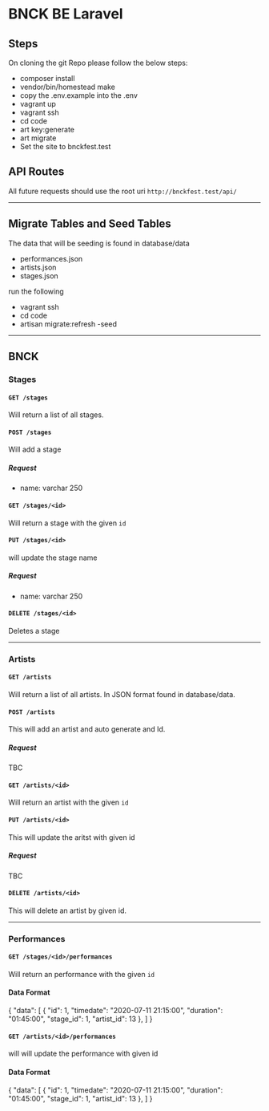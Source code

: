 # BNCK BE Laravel

## Steps 
On cloning the git Repo please follow the below steps:

- composer install
- vendor/bin/homestead make
- copy the  .env.example into the .env
- vagrant up
- vagrant ssh
- cd code
- art key:generate
- art migrate
- Set the site to bnckfest.test

## API Routes

All future requests should use the root uri `http://bnckfest.test/api/` 

---

## Migrate Tables and Seed Tables
The data that will be seeding is found in database/data
 - performances.json
 - artists.json
 - stages.json

run the following 
 - vagrant ssh 
 - cd code
 - artisan migrate:refresh -seed

---

## BNCK

### Stages

#### `GET /stages`

Will return a list of all stages.

#### `POST /stages`

Will add a stage

##### Request

- name: varchar 250

#### `GET /stages/<id>`

Will return a stage with the given `id`

#### `PUT /stages/<id>`

will update the stage name

##### Request

 - name: varchar 250


#### `DELETE /stages/<id>`

Deletes a stage 

---

### Artists

#### `GET /artists`

Will return a list of all artists. In JSON format found in database/data.


#### `POST /artists`

This will add an artist and auto generate and Id. 

##### Request

TBC

#### `GET /artists/<id>`
Will return an artist with the given `id`

#### `PUT /artists/<id>`

This will update the aritst with given id

##### Request

TBC

#### `DELETE /artists/<id>`

This will delete an artist by given id.

---

### Performances

#### `GET /stages/<id>/performances`
Will return an performance with the given `id`

#### Data Format 

{ 
    "data": [
        {
            "id": 1,
            "timedate": "2020-07-11 21:15:00",
            "duration": "01:45:00",
            "stage_id": 1,
            "artist_id": 13
        },
    ]
}

#### `GET /artists/<id>/performances`

will will update the performance with given id

#### Data Format 

{ 
    "data": [
        {
            "id": 1,
            "timedate": "2020-07-11 21:15:00",
            "duration": "01:45:00",
            "stage_id": 1,
            "artist_id": 13
        },
    ]
}

